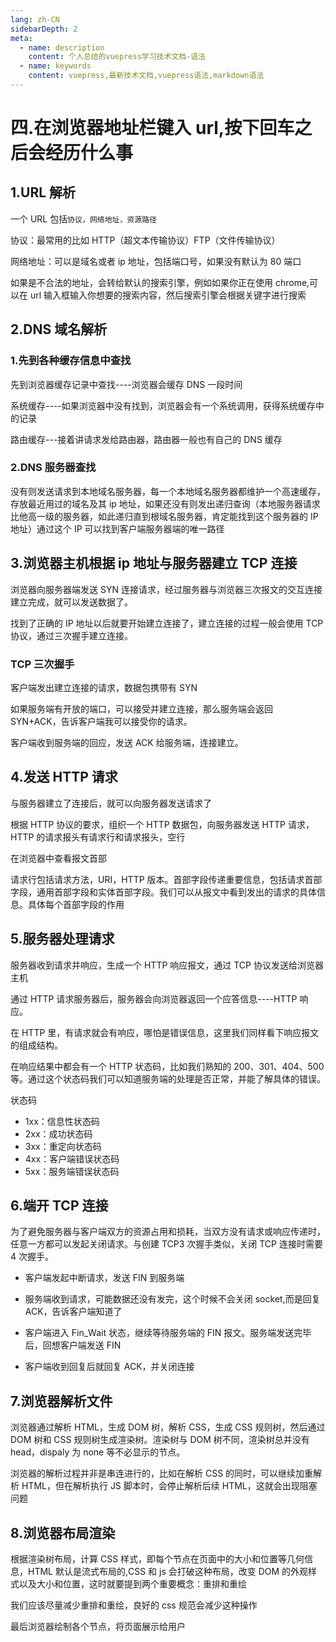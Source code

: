 ```yaml
---
lang: zh-CN
sidebarDepth: 2
meta:
  - name: description
    content: 个人总结的vuepress学习技术文档-语法
  - name: keywords
    content: vuepress,最新技术文档,vuepress语法,markdown语法
---
```


# 四.在浏览器地址栏键入 url,按下回车之后会经历什么事

## 1.URL 解析

一个 URL 包括`协议，网络地址，资源路径`

协议：最常用的比如 HTTP（超文本传输协议）FTP（文件传输协议）

网络地址：可以是域名或者 ip 地址，包括端口号，如果没有默认为 80 端口

如果是不合法的地址，会转给默认的搜索引擎，例如如果你正在使用 chrome,可以在 url 输入框输入你想要的搜索内容，然后搜索引擎会根据关键字进行搜索

## 2.DNS 域名解析

### 1.先到各种缓存信息中查找

先到浏览器缓存记录中查找----浏览器会缓存 DNS 一段时间

系统缓存----如果浏览器中没有找到，浏览器会有一个系统调用，获得系统缓存中的记录

路由缓存---接着讲请求发给路由器，路由器一般也有自己的 DNS 缓存

### 2.DNS 服务器查找

没有则发送请求到本地域名服务器，每一个本地域名服务器都维护一个高速缓存，存放最近用过的域名及其 ip 地址，如果还没有则发出递归查询（本地服务器请求比他高一级的服务器，如此递归直到根域名服务器，肯定能找到这个服务器的 IP 地址）通过这个 IP 可以找到客户端服务器端的唯一路径

## 3.浏览器主机根据 ip 地址与服务器建立 TCP 连接

浏览器向服务器端发送 SYN 连接请求，经过服务器与浏览器三次报文的交互连接建立完成，就可以发送数据了。

找到了正确的 IP 地址以后就要开始建立连接了，建立连接的过程一般会使用 TCP 协议，通过三次握手建立连接。

### TCP 三次握手

客户端发出建立连接的请求，数据包携带有 SYN

如果服务端有开放的端口，可以接受并建立连接，那么服务端会返回 SYN+ACK，告诉客户端我可以接受你的请求。

客户端收到服务端的回应，发送 ACK 给服务端，连接建立。

## 4.发送 HTTP 请求

与服务器建立了连接后，就可以向服务器发送请求了

根据 HTTP 协议的要求，组织一个 HTTP 数据包，向服务器发送 HTTP 请求，HTTP 的请求报头有请求行和请求报头，空行

在浏览器中查看报文首部

请求行包括请求方法，URI，HTTP 版本。首部字段传递重要信息，包括请求首部字段，通用首部字段和实体首部字段。我们可以从报文中看到发出的请求的具体信息。具体每个首部字段的作用

## 5.服务器处理请求

服务器收到请求并响应，生成一个 HTTP 响应报文，通过 TCP 协议发送给浏览器主机

通过 HTTP 请求服务器后，服务器会向浏览器返回一个应答信息----HTTP 响应。

在 HTTP 里，有请求就会有响应，哪怕是错误信息，这里我们同样看下响应报文的组成结构。

在响应结果中都会有一个 HTTP 状态码，比如我们熟知的 200、301、404、500 等。通过这个状态码我们可以知道服务端的处理是否正常，并能了解具体的错误。

状态码

- 1xx：信息性状态码
- 2xx：成功状态码
- 3xx：重定向状态码
- 4xx：客户端错误状态码
- 5xx：服务端错误状态码

## 6.端开 TCP 连接

为了避免服务器与客户端双方的资源占用和损耗，当双方没有请求或响应传递时，任意一方都可以发起关闭请求。与创建 TCP3 次握手类似，关闭 TCP 连接时需要 4 次握手。

- 客户端发起中断请求，发送 FIN 到服务端

- 服务端收到请求，可能数据还没有发完，这个时候不会关闭 socket,而是回复 ACK，告诉客户端知道了
- 客户端进入 Fin_Wait 状态，继续等待服务端的 FIN 报文。服务端发送完毕后，回想客户端发送 FIN
- 客户端收到回复后就回复 ACK，并关闭连接

## 7.浏览器解析文件

浏览器通过解析 HTML，生成 DOM 树，解析 CSS，生成 CSS 规则树，然后通过 DOM 树和 CSS 规则树生成渲染树。渲染树与 DOM 树不同，渲染树总并没有 head，dispaly 为 none 等不必显示的节点。

浏览器的解析过程并非是串连进行的，比如在解析 CSS 的同时，可以继续加重解析 HTML，但在解析执行 JS 脚本时，会停止解析后续 HTML，这就会出现阻塞问题

## 8.浏览器布局渲染

根据渲染树布局，计算 CSS 样式，即每个节点在页面中的大小和位置等几何信息，HTML 默认是流式布局的,CSS 和 js 会打破这种布局，改变 DOM 的外观样式以及大小和位置，这时就要提到两个重要概念：重排和重绘

我们应该尽量减少重排和重绘，良好的 css 规范会减少这种操作

最后浏览器绘制各个节点，将页面展示给用户
